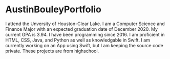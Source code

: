 # AustinBouleyPortfolio
I attend the Unversity of Houston-Clear Lake. I am a Computer Science and Finance Major with an expected graduation date of December 2020. My current GPA is 3.94. I have been programming since 2016. I am proficient in HTML, CSS, Java, and Python as well as knowledgable in Swift. I am currently working on an App using Swift, but I am keeping the source code private. These projects are from highschool. 
